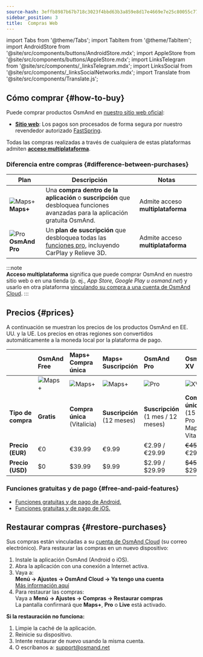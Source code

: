 ```yaml
---
source-hash: 3effb8987b67b718c3023f4bbd63b3a859e8d17e4669e7e25c80055c77e5e131
sidebar_position: 3
title:  Compras Web
---
```

import Tabs from '@theme/Tabs';
import TabItem from '@theme/TabItem';
import AndroidStore from '@site/src/components/buttons/AndroidStore.mdx';
import AppleStore from '@site/src/components/buttons/AppleStore.mdx';
import LinksTelegram from '@site/src/components/_linksTelegram.mdx';
import LinksSocial from '@site/src/components/_linksSocialNetworks.mdx';
import Translate from '@site/src/components/Translate.js';



## Cómo comprar {#how-to-buy}

Puede comprar productos OsmAnd en [nuestro sitio web oficial](https://osmand.net/pricing):

- [**Sitio web**](https://osmand.net/pricing): Los pagos son procesados de forma segura por nuestro revendedor autorizado [FastSpring](https://fastspring.com/).  

Todas las compras realizadas a través de cualquiera de estas plataformas admiten [**acceso multiplataforma**](./cross.md).


### Diferencia entre compras {#difference-between-purchases}

| Plan | Descripción | Notas |
|------------|------------|------------|
| ![Maps+](@site/static/img/svg/osmand_maps_plus.svg) **Maps+** | Una **compra dentro de la aplicación** o **suscripción** que desbloquea funciones avanzadas para la aplicación gratuita OsmAnd. | Admite acceso **multiplataforma** |
| ![Pro](@site/static/img/svg/pro_icon.svg) **OsmAnd Pro** | Un **plan de suscripción** que desbloquea todas las [funciones pro](#free-and-paid-features), incluyendo CarPlay y Relieve 3D. | Admite acceso **multiplataforma** |

:::note  
**Acceso multiplataforma** significa que puede comprar OsmAnd en nuestro sitio web o en una tienda (p. ej., *App Store, Google Play u osmand.net*) y usarlo en otra plataforma [vinculando su compra a una cuenta de OsmAnd Cloud](../personal/osmand-cloud.md#cross-platform).
:::

## Precios {#prices}

A continuación se muestran los precios de los productos OsmAnd en EE. UU. y la UE. Los precios en otras regiones son convertidos automáticamente a la moneda local por la plataforma de pago.


<!--

:::danger September Sale prices

*[Hurry up!](https://osmand.net/pricing) This offer is only available until* **September 14 (23:00 CET)**.

:::



|    | OsmAnd Free   | **Maps+** One-Time | **Maps+** Subscription | **OsmAnd Pro** |**OsmAnd XV** |
| :------------- | :------------- | :----------------------- | :------------------- | :----------- |:----------- |
|  | ![Maps+](@site/static/img/svg/osmand_maps.svg) | ![Maps+](@site/static/img/svg/osmand_maps_plus.svg) | ![Maps+](@site/static/img/svg/osmand_maps_plus.svg) | ![Pro](@site/static/img/svg/pro_icon.svg) |![XV](@site/static/img/svg/osmand_xv.svg) |
| **Purchase Type** | **Free** | **One-Time Purchase** (Lifetime) | **Subscription** (12 Months) | **Subscription** (1 Month / 12 Months) |**One-Time Purchase** (15 Years Pro / Maps+ Lifetime) |
| **Price (EUR)** | €0 | <s>€39.99</s> **€19.99** | <s>€9.99</s> **€4.99** | €2.99 / <s>€29.99</s> **€14.99** |<s>€450</s> **€299.00**   |
| **Price (USD)** | $0 | <s>$39.99</s> **$19.99** | <s>$9.99</s> **$4.99** | $2.99 / <s>$29.99</s> **$14.99**|<s>$450</s> **$299.00**   |

:::note 
By purchasing a subscription through our [website](https://osmand.net/pricing) at a discounted rate,  
you receive a 2-year discounted plan.  
Starting from the third year, the full price will apply.
:::

-->


|    | OsmAnd Free   | **Maps+** Compra única | **Maps+** Suscripción | **OsmAnd Pro** |**OsmAnd XV** |
| :------------- | :------------- | :----------------------- | :------------------- | :----------- |:----------- |
|  | ![Maps+](@site/static/img/svg/osmand_maps.svg) | ![Maps+](@site/static/img/svg/osmand_maps_plus.svg) | ![Maps+](@site/static/img/svg/osmand_maps_plus.svg) | ![Pro](@site/static/img/svg/pro_icon.svg) |![XV](@site/static/img/svg/osmand_xv.svg) |
| **Tipo de compra** | **Gratis** | **Compra única** (Vitalicia) | **Suscripción** (12 meses) | **Suscripción** (1 mes / 12 meses) |**Compra única** (15 años Pro / Maps+ Vitalicia) |
| **Precio (EUR)** | €0 | €39.99  | €9.99   | €2.99 / €29.99   |<s>€450</s> €299.00   |
| **Precio (USD)** | $0 | $39.99  | $9.99   | $2.99 / $29.99   |<s>$450</s> $299.00   |



### Funciones gratuitas y de pago {#free-and-paid-features}

- [Funciones gratuitas y de pago de Android.](./android.md#free-and-paid-features)
- [Funciones gratuitas y de pago de iOS.](./ios.md#free-and-paid-features)



## Restaurar compras {#restore-purchases}

Sus compras están vinculadas a su [cuenta de OsmAnd Cloud](../personal/osmand-cloud.md#login) (su correo electrónico). Para restaurar las compras en un nuevo dispositivo:

1. Instale la aplicación OsmAnd (Android o iOS).
2. Abra la aplicación con una conexión a Internet activa.
3. Vaya a:  
   **Menú → Ajustes → OsmAnd Cloud → Ya tengo una cuenta**  
   [Más información aquí](../personal/osmand-cloud.md#login)
4. Para restaurar las compras:  
   Vaya a **Menú → Ajustes → Compras → Restaurar compras**  
   La pantalla confirmará que **Maps+**, **Pro** o **Live** está activado.

**Si la restauración no funciona:**

1. Limpie la caché de la aplicación.
2. Reinicie su dispositivo.
3. Intente restaurar de nuevo usando la misma cuenta.
4. O escríbanos a: support@osmand.net